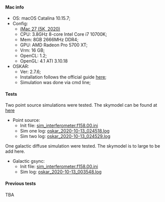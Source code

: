 #### Mac info
* OS: macOS Catalina 10.15.7;
* Config:
    * [iMac 27 (5K, 2020)](https://everymac.com/systems/apple/imac/specs/imac-core-i7-3.8-8-core-27-inch-retina-5k-2020-20-2-specs.html)
    * CPU: 3.8GHz 8-core Intel Core i7 10700K;
    * Mem: 8GB 2666MHz DDR4;
    * GPU: AMD Radeon Pro 5700 XT;
    * Vrm: 16 GB;
    * OpenCL: 1.2;
    * OpenGL: 4.1 ATI 3.10.18
* OSKAR:
    * Ver: 2.7.6;
    * Installation follows the official guide [here](https://github.com/OxfordSKA/OSKAR/releases/tag/2.7.6);
    * Simulation was done via cmd line;

#### Tests
Two point source simulations were tested. The skymodel can be found at [here](https://github.com/ChenxiSSS/share/tree/main/OSKAR/skymodel)
* Point source:
    * Init file: [sim_interferometer.f158.00.ini](https://github.com/ChenxiSSS/share/blob/main/OSKAR/iMac27/point-source/sim_interferometer.f158.00.ini)
    * Sim one log: [oskar_2020-10-13_024518.log](https://github.com/ChenxiSSS/share/blob/main/OSKAR/iMac27/point-source/oskar_2020-10-13_024518.log)
    * Sim two log: [oskar_2020-10-13_024529.log](https://github.com/ChenxiSSS/share/blob/main/OSKAR/iMac27/point-source/oskar_2020-10-13_024529.log)

One galactic diffuse simulation were tested. The skymodel is to large to be add here.
* Galactic gsync:
    * Init file: [sim_interferometer.f158.00.ini](https://github.com/ChenxiSSS/share/blob/main/OSKAR/iMac27/point-source/sim_interferometer.f158.00.ini)
    * Sim log: [oskar_2020-10-13_003548.log](https://github.com/ChenxiSSS/share/blob/main/OSKAR/iMac27/galactic/oskar_2020-10-13_003548.log)

#### Previous tests
TBA
